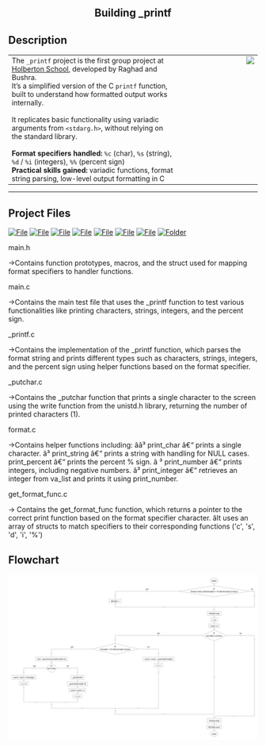 <h2 align="center"> Building _printf </h2>
  <p align="center">

    
## Description
<table>
  <tr>
    <td style="text-align:left;">
      The <code>_printf</code> project is the first group project at <a href="https://www.holbertonschool.com/">Holberton School</a>, developed by Raghad and Bushra.<br>
      It’s a simplified version of the C <code>printf</code> function, built to understand how formatted output works internally.<br><br>
      It replicates basic functionality using variadic arguments from <code>&lt;stdarg.h&gt;</code>, without relying on the standard library.<br><br>
      <strong>Format specifiers handled:</strong> <code>%c</code> (char), <code>%s</code> (string), <code>%d</code> / <code>%i</code> (integers), <code>%%</code> (percent sign)<br>
      <strong>Practical skills gained:</strong> variadic functions, format string parsing, low-level output formatting in C
    </td>
    <td style="width:150px; text-align:right; vertical-align:top;">
      <img src="https://github.com/user-attachments/assets/5f8d33ce-fed8-438a-935c-a9916afef26e" width="130">
    </td>
  </tr>
</table>

---

## Project Files

[![File](https://img.shields.io/badge/_printf.c-blue?style=flat-square)](#)
[![File](https://img.shields.io/badge/_putchar.c-green?style=flat-square)](#) 
[![File](https://img.shields.io/badge/format.c-purple?style=flat-square)](#)
[![File](https://img.shields.io/badge/get_format_func.c-orange?style=flat-square)](#) 
[![File](https://img.shields.io/badge/main.h-red?style=flat-square)](#)
[![File](https://img.shields.io/badge/README.md-brightgreen?style=flat-square)](#) 
[![File](https://img.shields.io/badge/man_3_printf-gray?style=flat-square)](#)
[![Folder](https://img.shields.io/badge/test/main.c-yellow?style=flat-square)](#)

main.h

->Contains function prototypes, macros, and the struct used for mapping format specifiers to handler functions.

main.c

->Contains the main test file that uses the _printf function to test various functionalities like printing characters, strings, integers, and the percent sign.

_printf.c

->Contains the implementation of the _printf function, which parses the format string and prints different types such as characters, strings, integers, and the percent sign using helper functions based on the format specifier.

_putchar.c

->Contains the _putchar function that prints a single character to the screen using the write function from the unistd.h library, returning the number of printed characters (1).

format.c

->Contains helper functions including:
ââ³  print_char â€“ prints a single character.
â³   print_string â€“ prints a string with handling for NULL cases.
     print_percent â€“ prints the percent % sign.
â  ³ print_number â€“ prints integers, including negative numbers.
â³   print_integer â€“ retrieves an integer from va_list and prints it using print_number.

get_format_func.c

-> Contains the get_format_func function, which returns a pointer to the correct print function based on the format specifier character.
âIt uses an array of structs to match specifiers to their corresponding functions ('c', 's', 'd', 'i', '%')
 
## Flowchart 
![Flowchart](./photo_2025-06-06_17-56-19.jpg)
